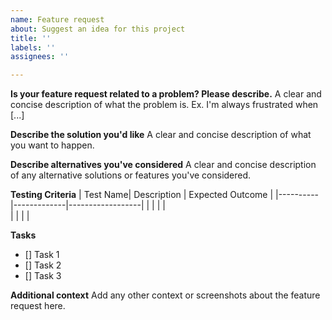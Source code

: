 ```yaml
---
name: Feature request
about: Suggest an idea for this project
title: ''
labels: ''
assignees: ''

---
```


**Is your feature request related to a problem? Please describe.**
A clear and concise description of what the problem is. Ex. I'm always frustrated when [...]

**Describe the solution you'd like**
A clear and concise description of what you want to happen.

**Describe alternatives you've considered**
A clear and concise description of any alternative solutions or features you've considered.

**Testing Criteria**
| Test Name| Description | Expected Outcome |
|----------|-------------|------------------|
|          |             |                  |           
|          |             |                  |           

**Tasks**
- [] Task 1
- [] Task 2
- [] Task 3

**Additional context**
Add any other context or screenshots about the feature request here.
